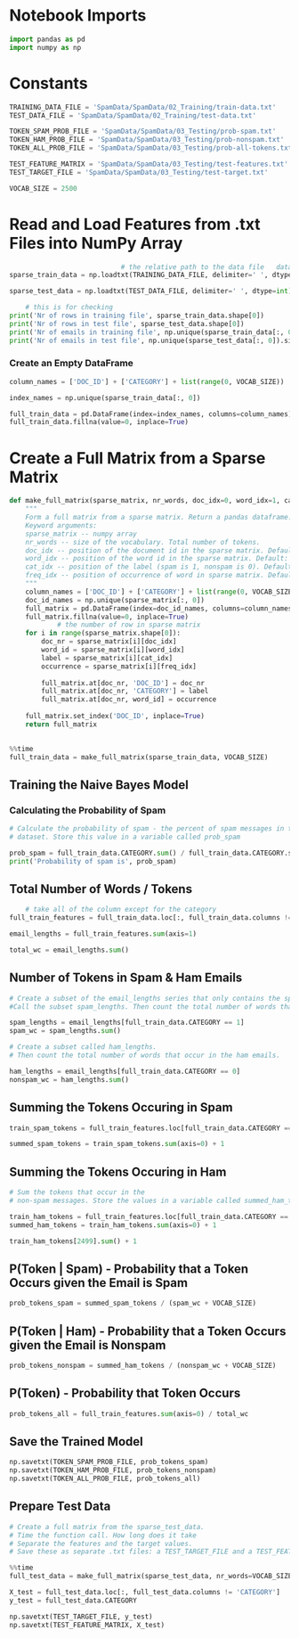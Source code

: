 # Notebook Imports


```python
import pandas as pd
import numpy as np
```

# Constants


```python
TRAINING_DATA_FILE = 'SpamData/SpamData/02_Training/train-data.txt'
TEST_DATA_FILE = 'SpamData/SpamData/02_Training/test-data.txt'

TOKEN_SPAM_PROB_FILE = 'SpamData/SpamData/03_Testing/prob-spam.txt'
TOKEN_HAM_PROB_FILE = 'SpamData/SpamData/03_Testing/prob-nonspam.txt'
TOKEN_ALL_PROB_FILE = 'SpamData/SpamData/03_Testing/prob-all-tokens.txt'

TEST_FEATURE_MATRIX = 'SpamData/SpamData/03_Testing/test-features.txt'
TEST_TARGET_FILE = 'SpamData/SpamData/03_Testing/test-target.txt'

VOCAB_SIZE = 2500
```

# Read and Load Features from .txt Files into NumPy Array


```python
                            # the relative path to the data file   data type
sparse_train_data = np.loadtxt(TRAINING_DATA_FILE, delimiter=' ', dtype=int)
```


```python
sparse_test_data = np.loadtxt(TEST_DATA_FILE, delimiter=' ', dtype=int)
```


```python
    # this is for checking 
print('Nr of rows in training file', sparse_train_data.shape[0])
print('Nr of rows in test file', sparse_test_data.shape[0])
print('Nr of emails in training file', np.unique(sparse_train_data[:, 0]).size)
print('Nr of emails in test file', np.unique(sparse_test_data[:, 0]).size)

```

### Create an Empty DataFrame


```python
column_names = ['DOC_ID'] + ['CATEGORY'] + list(range(0, VOCAB_SIZE))
```


```python
index_names = np.unique(sparse_train_data[:, 0])
```


```python
full_train_data = pd.DataFrame(index=index_names, columns=column_names)
full_train_data.fillna(value=0, inplace=True)
```

# Create a Full Matrix from a Sparse Matrix


```python
def make_full_matrix(sparse_matrix, nr_words, doc_idx=0, word_idx=1, cat_idx=2, freq_idx=3):
    """
    Form a full matrix from a sparse matrix. Return a pandas dataframe. 
    Keyword arguments:
    sparse_matrix -- numpy array
    nr_words -- size of the vocabulary. Total number of tokens. 
    doc_idx -- position of the document id in the sparse matrix. Default: 1st column
    word_idx -- position of the word id in the sparse matrix. Default: 2nd column
    cat_idx -- position of the label (spam is 1, nonspam is 0). Default: 3rd column
    freq_idx -- position of occurrence of word in sparse matrix. Default: 4th column
    """
    column_names = ['DOC_ID'] + ['CATEGORY'] + list(range(0, VOCAB_SIZE))
    doc_id_names = np.unique(sparse_matrix[:, 0])
    full_matrix = pd.DataFrame(index=doc_id_names, columns=column_names)
    full_matrix.fillna(value=0, inplace=True)
            # the number of row in sparse matrix
    for i in range(sparse_matrix.shape[0]):
        doc_nr = sparse_matrix[i][doc_idx]
        word_id = sparse_matrix[i][word_idx]
        label = sparse_matrix[i][cat_idx]
        occurrence = sparse_matrix[i][freq_idx]
        
        full_matrix.at[doc_nr, 'DOC_ID'] = doc_nr
        full_matrix.at[doc_nr, 'CATEGORY'] = label
        full_matrix.at[doc_nr, word_id] = occurrence
    
    full_matrix.set_index('DOC_ID', inplace=True)
    return full_matrix
    
```


```python
%%time
full_train_data = make_full_matrix(sparse_train_data, VOCAB_SIZE)
```


## Training the Naive Bayes Model

### Calculating the Probability of Spam


```python
# Calculate the probability of spam - the percent of spam messages in the training
# dataset. Store this value in a variable called prob_spam
```


```python
prob_spam = full_train_data.CATEGORY.sum() / full_train_data.CATEGORY.size
print('Probability of spam is', prob_spam)
```


## Total Number of Words / Tokens


```python
    # take all of the column except for the category
full_train_features = full_train_data.loc[:, full_train_data.columns != 'CATEGORY']
```


```python
email_lengths = full_train_features.sum(axis=1)
```


```python
total_wc = email_lengths.sum()
```


## Number of Tokens in Spam & Ham Emails


```python
# Create a subset of the email_lengths series that only contains the spam messages 
#Call the subset spam_lengths. Then count the total number of words that occur in spam emails.

```


```python
spam_lengths = email_lengths[full_train_data.CATEGORY == 1]
spam_wc = spam_lengths.sum()
```


```python
# Create a subset called ham_lengths. 
# Then count the total number of words that occur in the ham emails.
```


```python
ham_lengths = email_lengths[full_train_data.CATEGORY == 0]
nonspam_wc = ham_lengths.sum()
```


## Summing the Tokens Occuring in Spam


```python
train_spam_tokens = full_train_features.loc[full_train_data.CATEGORY == 1]
```


```python
summed_spam_tokens = train_spam_tokens.sum(axis=0) + 1
```


## Summing the Tokens Occuring in Ham


```python
# Sum the tokens that occur in the 
# non-spam messages. Store the values in a variable called summed_ham_tokens

train_ham_tokens = full_train_features.loc[full_train_data.CATEGORY == 0]
summed_ham_tokens = train_ham_tokens.sum(axis=0) + 1
```


```python
train_ham_tokens[2499].sum() + 1
```


## P(Token | Spam) - Probability that a Token Occurs given the Email is Spam



```python
prob_tokens_spam = summed_spam_tokens / (spam_wc + VOCAB_SIZE)
```


## P(Token | Ham) - Probability that a Token Occurs given the Email is Nonspam



```python
prob_tokens_nonspam = summed_ham_tokens / (nonspam_wc + VOCAB_SIZE)
```


##  P(Token) - Probability that Token Occurs



```python
prob_tokens_all = full_train_features.sum(axis=0) / total_wc
```


## Save the Trained Model


```python
np.savetxt(TOKEN_SPAM_PROB_FILE, prob_tokens_spam)
np.savetxt(TOKEN_HAM_PROB_FILE, prob_tokens_nonspam)
np.savetxt(TOKEN_ALL_PROB_FILE, prob_tokens_all)
```


## Prepare Test Data



```python
# Create a full matrix from the sparse_test_data. 
# Time the function call. How long does it take 
# Separate the features and the target values. 
# Save these as separate .txt files: a TEST_TARGET_FILE and a TEST_FEATURE_MATRIX file.
```


```python
%%time
full_test_data = make_full_matrix(sparse_test_data, nr_words=VOCAB_SIZE)
```


```python
X_test = full_test_data.loc[:, full_test_data.columns != 'CATEGORY']
y_test = full_test_data.CATEGORY
```


```python
np.savetxt(TEST_TARGET_FILE, y_test)
np.savetxt(TEST_FEATURE_MATRIX, X_test)
```


```python

```
